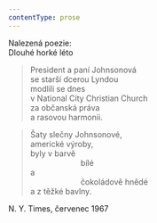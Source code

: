 ```yaml
---
contentType: prose
---
```


Nalezená poezie:  
Dlouhé horké léto

> President a paní Johnsonová  
> se starší dcerou Lyndou  
> modlili se dnes  
> v National City Christian Church  
> za občanská práva  
> a rasovou harmonii.

> Šaty slečny Johnsonové,  
> americké výroby,  
> byly v barvě  
>                        bílé  
> a  
>                        čokoládově hnědé  
> a z těžké bavlny.

N. Y. Times, červenec 1967
